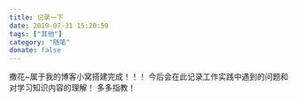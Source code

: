 ```yaml
---
title: 记录一下
date: 2019-07-31 15:20:50
tags: ["其他"]
category: "随笔"
donate: false
---
```


撒花~属于我的博客小窝搭建完成！！！
今后会在此记录工作实践中遇到的问题和对学习知识内容的理解！
多多指教！